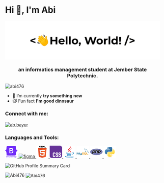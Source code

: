 <h1 align="">Hi 🫡, I'm Abi</h1>
<div align="center">
<img src="https://raw.githubusercontent.com/verma-ashish-k/verma-ashish-k/a3263a1cc0ce7021b733e9e223a55ba2d004f569/hello-world.gif" align="center" height=" " width="800" />
</div>
<h3 align="center">an informatics management student at Jember State Polytechnic.</h3>
<p align="left"> <img src="https://komarev.com/ghpvc/?username=abi476&label=Profile%20views&color=0e75b6&style=flat" alt="abi476" /> </p>

- 🦥 I’m currently **try something new**
- 😼 Fun fact **I'm good dinosaur**

<h3 align="left">Connect with me:</h3>
<p align="left">
<a href="https://instagram.com/ab.bayur" target="blank"><img align="center" src="https://raw.githubusercontent.com/rahuldkjain/github-profile-readme-generator/master/src/images/icons/Social/instagram.svg" alt="ab.bayur" height="30" width="40" /></a>
</p>

<h3 align="left">Languages and Tools:</h3>
<p align="left">
  <a href="https://getbootstrap.com" target="_blank" rel="noreferrer">
    <img src="https://raw.githubusercontent.com/devicons/devicon/master/icons/bootstrap/bootstrap-plain-wordmark.svg" alt="bootstrap" width="40" height="40"/>
  </a>
  <a href="https://www.figma.com/" target="_blank" rel="noreferrer">
    <img src="https://www.vectorlogo.zone/logos/figma/figma-icon.svg" alt="figma" width="40" height="40"/>
  </a>
  <a href="https://www.w3.org/html/" target="_blank" rel="noreferrer">
    <img src="https://raw.githubusercontent.com/devicons/devicon/master/icons/html5/html5-original-wordmark.svg" alt="html5" width="40" height="40"/>
  </a>
  <a href="https://www.w3.org/Style/CSS/" target="_blank" rel="noreferrer">
    <img src="https://raw.githubusercontent.com/devicons/devicon/master/icons/css/css-original.svg" alt="css" width="40" height="40"/>
  </a>
  <a href="https://www.java.com" target="_blank" rel="noreferrer">
    <img src="https://raw.githubusercontent.com/devicons/devicon/master/icons/java/java-original.svg" alt="java" width="40" height="40"/>
  </a>
  <a href="https://www.mysql.com/" target="_blank" rel="noreferrer">
    <img src="https://raw.githubusercontent.com/devicons/devicon/master/icons/mysql/mysql-original-wordmark.svg" alt="mysql" width="40" height="40"/>
  </a>
  <a href="https://www.php.net" target="_blank" rel="noreferrer">
    <img src="https://raw.githubusercontent.com/devicons/devicon/master/icons/php/php-original.svg" alt="php" width="40" height="40"/>
  </a>
  <a href="https://www.python.org" target="_blank" rel="noreferrer">
    <img src="https://raw.githubusercontent.com/devicons/devicon/master/icons/python/python-original.svg" alt="python" width="40" height="40"/>
  </a>
</p>

![GitHub Profile Summary Card](https://github-profile-summary-cards.vercel.app/api/cards/profile-details?username=Abi476&theme=default)


<p><img align="left" src="https://github-readme-stats.vercel.app/api/top-langs?username=Abi476&show_icons=true&locale=en&layout=compact" alt="Abi476" /></p>
<p>&nbsp;<img align="center" src="https://github-readme-stats.vercel.app/api?username=Abi476&show_icons=true&locale=en" alt="Abi476" /></p>
